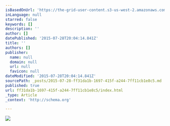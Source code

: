 ```yaml
---
isBasedOnUrl: 'https://the-grid-user-content.s3-us-west-2.amazonaws.com/892756d2-cee1-44df-a8cc-6c7c84c521a6.jpg'
inLanguage: null
starred: false
keywords: []
description: ''
author: []
datePublished: '2015-07-28T20:04:14.841Z'
title: ''
authors: []
publisher:
  name: null
  domain: null
  url: null
  favicon: null
dateModified: '2015-07-28T20:04:14.841Z'
sourcePath: _posts/2015-07-28-ff31da1b-1697-415f-a244-7ff11cb1e8c5.md
published: true
url: ff31da1b-1697-415f-a244-7ff11cb1e8c5/index.html
_type: Article
_context: 'http://schema.org'

---
```

![](https://the-grid-user-content.s3-us-west-2.amazonaws.com/892756d2-cee1-44df-a8cc-6c7c84c521a6.jpg)